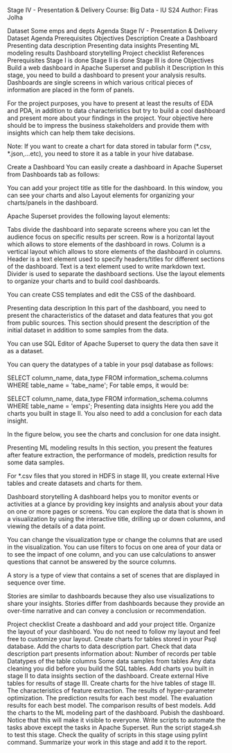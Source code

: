 Stage IV - Presentation & Delivery
Course: Big Data - IU S24
Author: Firas Jolha

Dataset
Some emps and depts
Agenda
Stage IV - Presentation & Delivery
Dataset
Agenda
Prerequisites
Objectives
Description
Create a Dashboard
Presenting data description
Presenting data insights
Presenting ML modeling results
Dashboard storytelling
Project checklist
References
Prerequisites
Stage I is done
Stage II is done
Stage III is done
Objectives
Build a web dashboard in Apache Superset and publish it
Description
In this stage, you need to build a dashboard to present your analysis results. Dashboards are single screens in which various critical pieces of information are placed in the form of panels.

For the project purposes, you have to present at least the results of EDA and PDA, in addition to data characteristics but try to build a cool dashboard and present more about your findings in the project. Your objective here should be to impress the business stakeholders and provide them with insights which can help them take decisions.

Note: If you want to create a chart for data stored in tabular form (*.csv, *.json,…etc), you need to store it as a table in your hive database.

Create a Dashboard
You can easily create a dashboard in Apache Superset from Dashboards tab as follows:


You can add your project title as title for the dashboard. In this window, you can see your charts and also Layout elements for organizing your charts/panels in the dashboard.


Apache Superset provides the following layout elements:



Tabs divide the dashboard into separate screens where you can let the audience focus on specific results per screen.
Row is a horizontal layout which allows to store elements of the dashboard in rows.
Column is a vertical layout which allows to store elements of the dashboard in columns.
Header is a text element used to specify headers/titles for different sections of the dashboard.
Text is a text element used to write markdown text.
Divider is used to separate the dashboard sections.
Use the layout elements to organize your charts and to build cool dashboards.

You can create CSS templates and edit the CSS of the dashboard.




Presenting data description
In this part of the dashboard, you need to present the characteristics of the dataset and data features that you got from public sources. This section should present the description of the initial dataset in addition to some samples from the data.

You can use SQL Editor of Apache Superset to query the data then save it as a dataset.


You can query the datatypes of a table in your psql database as follows:

SELECT
    column_name,
    data_type
FROM
    information_schema.columns
WHERE
    table_name = 'tabe_name';
For table emps, it would be:

SELECT
    column_name,
    data_type
FROM
    information_schema.columns
WHERE
    table_name = 'emps';
Presenting data insights
Here you add the charts you built in stage II. You also need to add a conclusion for each data insight.

In the figure below, you see the charts and conclusion for one data insight.


Presenting ML modeling results
In this section, you present the features after feature extraction, the performance of models, prediction results for some data samples.

For *.csv files that you stored in HDFS in stage III, you create external Hive tables and create datasets and charts for them.

Dashboard storytelling
A dashboard helps you to monitor events or activities at a glance by providing key insights and analysis about your data on one or more pages or screens. You can explore the data that is shown in a visualization by using the interactive title, drilling up or down columns, and viewing the details of a data point.

You can change the visualization type or change the columns that are used in the visualization. You can use filters to focus on one area of your data or to see the impact of one column, and you can use calculations to answer questions that cannot be answered by the source columns.

A story is a type of view that contains a set of scenes that are displayed in sequence over time.

Stories are similar to dashboards because they also use visualizations to share your insights. Stories differ from dashboards because they provide an over-time narrative and can convey a conclusion or recommendation.

Project checklist
Create a dashboard and add your project title.
Organize the layout of your dashboard.
You do not need to follow my layout and feel free to customize your layout.
Create charts for tables stored in your Psql database. Add the charts to data description part.
Check that data description part presents information about:
Number of records per table
Datatypes of the table columns
Some data samples from tables
Any data cleaning you did before you build the SQL tables.
Add charts you built in stage II to data insights section of the dashboard.
Create external Hive tables for results of stage III.
Create charts for the hive tables of stage III.
The characteristics of feature extraction.
The results of hyper-parameter optimization.
The prediction results for each best model.
The evaluation results for each best model.
The comparison results of best models.
Add the charts to the ML modeling part of the dashboard.
Pubish the dashboard. Notice that this will make it visible to everyone.
Write scripts to automate the tasks above except the tasks in Apache Superset.
Run the script stage4.sh to test this stage.
Check the quality of scripts in this stage using pylint command.
Summarize your work in this stage and add it to the report.
